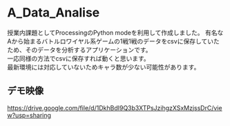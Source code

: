 # A_Data_Analise
授業内課題としてProcessingのPython modeを利用して作成しました。 
有名なAから始まるバトルロワイヤル系ゲームの1戦1戦のデータをcsvに保存していたため、そのデータを分析するアプリケーションです。  
一応同様の方法でcsvに保存すれば動くと思います。  
最新環境には対応していないためキャラ数が少ない可能性があります。
## デモ映像
https://drive.google.com/file/d/1DkhBdI9Q3b3XTPsJzihgzXSxMzjssDrC/view?usp=sharing
